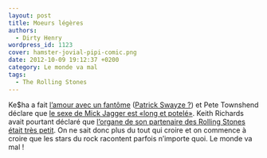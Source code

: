 ```yaml
---
layout: post
title: Moeurs légères
authors:
  - Dirty Henry
wordpress_id: 1123
cover: hamster-jovial-pipi-comic.png
date: 2012-10-09 19:12:37 +0200
category: Le monde va mal
tags:
  - The Rolling Stones
---
```


Ke\$ha a fait [l’amour avec un fantôme](http://www.nme.com/news/keha/66332)
([Patrick Swayze ?](http://www.dailymotion.com/video/xtlhdf_ghost-patrick-swayze-demi-moore-whoopi-goldberg-scena-finale-www-goodnews-ws_shortfilms))
et Pete Townshend déclare que
[le sexe de Mick Jagger est «long et potelé»](http://www.nme.com/news/the-who/66340).
Keith Richards avait pourtant déclaré que
[l’organe de son partenaire des Rolling Stones était très petit](http://www.nme.com/news/the-rolling-stones/62658).
On ne sait donc plus du tout qui croire et on commence à croire que les stars du
rock racontent parfois n’importe quoi. Le monde va mal !
